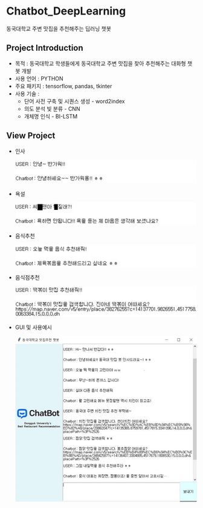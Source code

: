 # Chatbot_DeepLearning 

동국대학교 주변 맛집을 추천해주는 딥러닝 챗봇




## Project Introduction
- 목적 : 동국대학교 학생들에게 동국대학교 주변 맛집을 찾아 추천해주는 대화형 챗봇 개발
- 사용 언어 : PYTHON
- 주요 패키지 : tensorflow, pandas, tkinter
- 사용 기술 :
  - 단어 사전 구축 및 시퀀스 생성 - word2index
  - 의도 분석 빛 분류 - CNN
  - 개체명 인식 - BI-LSTM



## View Project
- 인사

  ![인사](./images/인사.JPG)


- 욕설

  ![욕설](./images/욕설.JPG)


- 음식추천

  ![음식추천](./images/음식추천.JPG)


- 음식점추천

  ![음식점추천](./images/음식점추천.JPG)


- GUI 및 사용예시

  ![사용예시](./images/사용예시.JPG)
